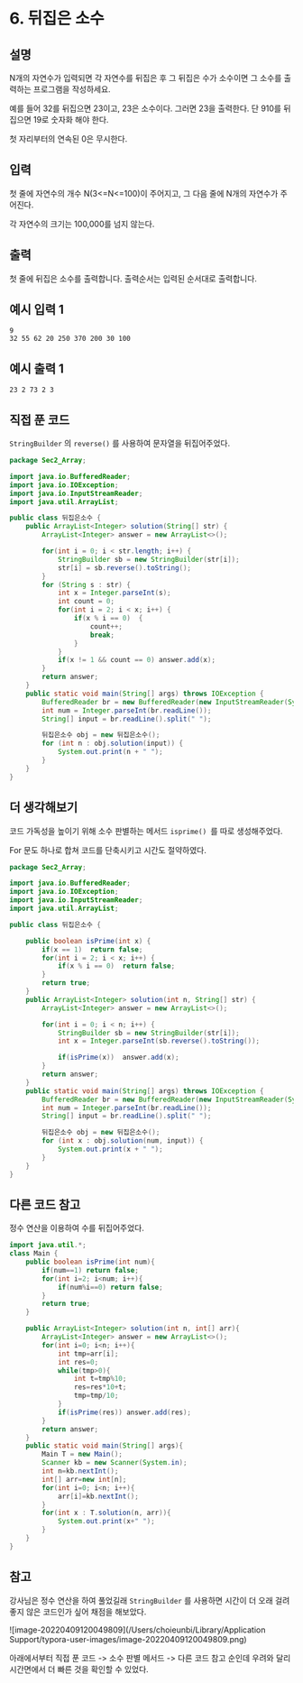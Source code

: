 # 6. 뒤집은 소수



## 설명

N개의 자연수가 입력되면 각 자연수를 뒤집은 후 그 뒤집은 수가 소수이면 그 소수를 출력하는 프로그램을 작성하세요.

예를 들어 32를 뒤집으면 23이고, 23은 소수이다. 그러면 23을 출력한다. 단 910를 뒤집으면 19로 숫자화 해야 한다.

첫 자리부터의 연속된 0은 무시한다.



## 입력

첫 줄에 자연수의 개수 N(3<=N<=100)이 주어지고, 그 다음 줄에 N개의 자연수가 주어진다.

각 자연수의 크기는 100,000를 넘지 않는다.



## 출력

첫 줄에 뒤집은 소수를 출력합니다. 출력순서는 입력된 순서대로 출력합니다.



## 예시 입력 1 

```
9
32 55 62 20 250 370 200 30 100
```



## 예시 출력 1

```
23 2 73 2 3
```



## 직접 푼 코드

`StringBuilder` 의 `reverse()` 를 사용하여 문자열을 뒤집어주었다.

```java
package Sec2_Array;

import java.io.BufferedReader;
import java.io.IOException;
import java.io.InputStreamReader;
import java.util.ArrayList;

public class 뒤집은소수 {
    public ArrayList<Integer> solution(String[] str) {
        ArrayList<Integer> answer = new ArrayList<>();

        for(int i = 0; i < str.length; i++) {
            StringBuilder sb = new StringBuilder(str[i]);
            str[i] = sb.reverse().toString();
        }
        for (String s : str) {
            int x = Integer.parseInt(s);
            int count = 0;
            for(int i = 2; i < x; i++) {
                if(x % i == 0)  {
                    count++;
                    break;
                }
            }
            if(x != 1 && count == 0) answer.add(x);
        }
        return answer;
    }
    public static void main(String[] args) throws IOException {
        BufferedReader br = new BufferedReader(new InputStreamReader(System.in));
        int num = Integer.parseInt(br.readLine());
        String[] input = br.readLine().split(" ");

        뒤집은소수 obj = new 뒤집은소수();
        for (int n : obj.solution(input)) {
            System.out.print(n + " ");
        }
    }
}
```



## 더 생각해보기

코드 가독성을 높이기 위해 소수 판별하는 메서드 `isprime() `를 따로 생성해주었다.

For 문도 하나로 합쳐 코드를 단축시키고 시간도 절약하였다.

```java
package Sec2_Array;

import java.io.BufferedReader;
import java.io.IOException;
import java.io.InputStreamReader;
import java.util.ArrayList;

public class 뒤집은소수 {

    public boolean isPrime(int x) {
        if(x == 1)  return false;
        for(int i = 2; i < x; i++) {
            if(x % i == 0)  return false;
        }
        return true;
    }
    public ArrayList<Integer> solution(int n, String[] str) {
        ArrayList<Integer> answer = new ArrayList<>();

        for(int i = 0; i < n; i++) {
            StringBuilder sb = new StringBuilder(str[i]);
            int x = Integer.parseInt(sb.reverse().toString());

            if(isPrime(x))  answer.add(x);
        }
        return answer;
    }
    public static void main(String[] args) throws IOException {
        BufferedReader br = new BufferedReader(new InputStreamReader(System.in));
        int num = Integer.parseInt(br.readLine());
        String[] input = br.readLine().split(" ");

        뒤집은소수 obj = new 뒤집은소수();
        for (int x : obj.solution(num, input)) {
            System.out.print(x + " ");
        }
    }
}

```



## 다른 코드 참고

정수 연산을 이용하여 수를 뒤집어주었다.

```java
import java.util.*;
class Main {	
	public boolean isPrime(int num){
		if(num==1) return false;
		for(int i=2; i<num; i++){
			if(num%i==0) return false;
		}
		return true;
	}

	public ArrayList<Integer> solution(int n, int[] arr){
		ArrayList<Integer> answer = new ArrayList<>();
		for(int i=0; i<n; i++){
			int tmp=arr[i];
			int res=0;
			while(tmp>0){
				int t=tmp%10;
				res=res*10+t;
				tmp=tmp/10;
			}
			if(isPrime(res)) answer.add(res);
		}
		return answer;
	}
	public static void main(String[] args){
		Main T = new Main();
		Scanner kb = new Scanner(System.in);
		int n=kb.nextInt();
		int[] arr=new int[n];
		for(int i=0; i<n; i++){
			arr[i]=kb.nextInt();
		}
		for(int x : T.solution(n, arr)){
			System.out.print(x+" ");
		}
	}
}
```



## 참고

강사님은 정수 연산을 하여 풀었길래 `StringBuilder` 를 사용하면 시간이 더 오래 걸려 좋지 않은 코드인가 싶어 채점을 해보았다.

![image-20220409120049809](/Users/choieunbi/Library/Application Support/typora-user-images/image-20220409120049809.png)



아래에서부터 직접 푼 코드 -> 소수 판별 메서드 -> 다른 코드 참고 순인데 우려와 달리 시간면에서 더 빠른 것을 확인할 수 있었다.